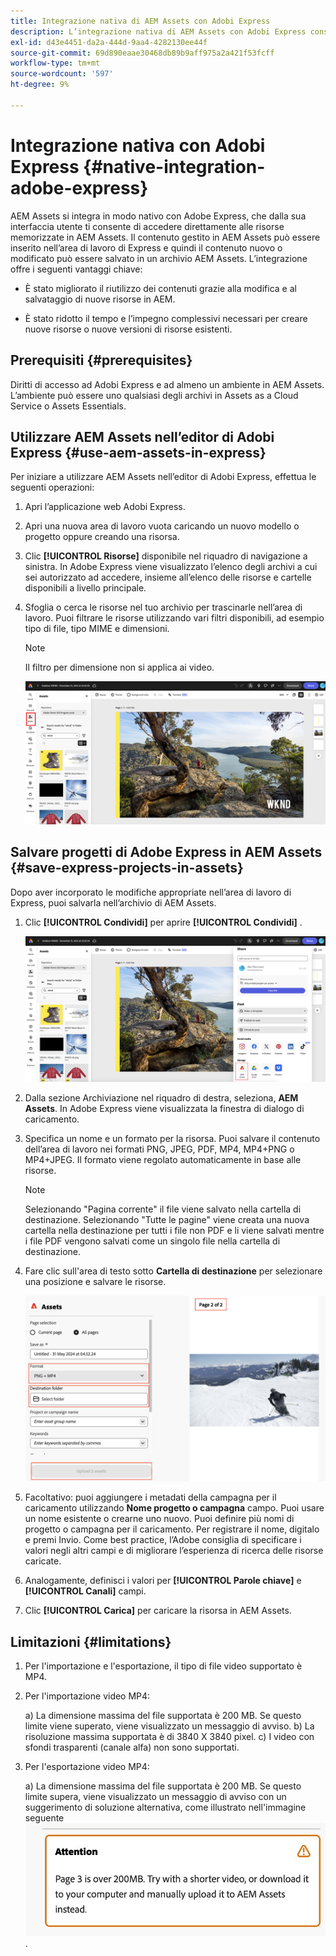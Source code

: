 ```yaml
---
title: Integrazione nativa di AEM Assets con Adobi Express
description: L’integrazione nativa di AEM Assets con Adobi Express consente di accedere direttamente alle risorse memorizzate in AEM Assets dall’interfaccia utente di Adobi Express.
exl-id: d43e4451-da2a-444d-9aa4-4282130ee44f
source-git-commit: 69d890eaae30468db89b9aff975a2a421f53fcff
workflow-type: tm+mt
source-wordcount: '597'
ht-degree: 9%

---
```


# Integrazione nativa con Adobi Express {#native-integration-adobe-express}

AEM Assets si integra in modo nativo con Adobe Express, che dalla sua interfaccia utente ti consente di accedere direttamente alle risorse memorizzate in AEM Assets. Il contenuto gestito in AEM Assets può essere inserito nell’area di lavoro di Express e quindi il contenuto nuovo o modificato può essere salvato in un archivio AEM Assets. L’integrazione offre i seguenti vantaggi chiave:

* È stato migliorato il riutilizzo dei contenuti grazie alla modifica e al salvataggio di nuove risorse in AEM.

* È stato ridotto il tempo e l’impegno complessivi necessari per creare nuove risorse o nuove versioni di risorse esistenti.

## Prerequisiti {#prerequisites}

Diritti di accesso ad Adobi Express e ad almeno un ambiente in AEM Assets. L’ambiente può essere uno qualsiasi degli archivi in Assets as a Cloud Service o Assets Essentials.


## Utilizzare AEM Assets nell’editor di Adobi Express {#use-aem-assets-in-express}

Per iniziare a utilizzare AEM Assets nell’editor di Adobi Express, effettua le seguenti operazioni:

1. Apri l’applicazione web Adobi Express.

2. Apri una nuova area di lavoro vuota caricando un nuovo modello o progetto oppure creando una risorsa.

3. Clic **[!UICONTROL Risorse]** disponibile nel riquadro di navigazione a sinistra. In Adobe Express viene visualizzato l’elenco degli archivi a cui sei autorizzato ad accedere, insieme all’elenco delle risorse e cartelle disponibili a livello principale.

4. Sfoglia o cerca le risorse nel tuo archivio per trascinarle nell’area di lavoro. Puoi filtrare le risorse utilizzando vari filtri disponibili, ad esempio tipo di file, tipo MIME e dimensioni.

   >[!NOTE]
   >
   >Il filtro per dimensione non si applica ai video.

   ![Inclusione delle risorse dal componente aggiuntivo di Assets](assets/adobe-express-native-integration.png)


## Salvare progetti di Adobe Express in AEM Assets {#save-express-projects-in-assets}

Dopo aver incorporato le modifiche appropriate nell’area di lavoro di Express, puoi salvarla nell’archivio di AEM Assets.

1. Clic **[!UICONTROL Condividi]** per aprire **[!UICONTROL Condividi]** .

   ![Salvare le risorse in AEM](assets/adobe-express-share.png)

2. Dalla sezione Archiviazione nel riquadro di destra, seleziona, **AEM Assets**. In Adobe Express viene visualizzata la finestra di dialogo di caricamento.
3. Specifica un nome e un formato per la risorsa. Puoi salvare il contenuto dell’area di lavoro nei formati PNG, JPEG, PDF, MP4, MP4+PNG o MP4+JPEG. Il formato viene regolato automaticamente in base alle risorse.

   >[!NOTE]
   >
   >Selezionando &quot;Pagina corrente&quot; il file viene salvato nella cartella di destinazione. Selezionando &quot;Tutte le pagine&quot; viene creata una nuova cartella nella destinazione per tutti i file non PDF e li viene salvati mentre i file PDF vengono salvati come un singolo file nella cartella di destinazione.

4. Fare clic sull&#39;area di testo sotto **Cartella di destinazione** per selezionare una posizione e salvare le risorse.

   ![Salvare le risorse in AEM](/help/assets/assets/page-selection-and-destination-folder.png)

5. Facoltativo: puoi aggiungere i metadati della campagna per il caricamento utilizzando **Nome progetto o campagna** campo. Puoi usare un nome esistente o crearne uno nuovo. Puoi definire più nomi di progetto o campagna per il caricamento. Per registrare il nome, digitalo e premi Invio.
Come best practice, l’Adobe consiglia di specificare i valori negli altri campi e di migliorare l’esperienza di ricerca delle risorse caricate.

6. Analogamente, definisci i valori per **[!UICONTROL Parole chiave]** e **[!UICONTROL Canali]** campi.

7. Clic **[!UICONTROL Carica]** per caricare la risorsa in AEM Assets.




## Limitazioni {#limitations}

1. Per l&#39;importazione e l&#39;esportazione, il tipo di file video supportato è MP4.

2. Per l&#39;importazione video MP4:

   a) La dimensione massima del file supportata è 200 MB. Se questo limite viene superato, viene visualizzato un messaggio di avviso.
b) La risoluzione massima supportata è di 3840 X 3840 pixel.
c) I video con sfondi trasparenti (canale alfa) non sono supportati.

3. Per l&#39;esportazione video MP4:

   a) La dimensione massima del file supportata è 200 MB. Se questo limite supera, viene visualizzato un messaggio di avviso con un suggerimento di soluzione alternativa, come illustrato nell&#39;immagine seguente
   ![avviso con soluzione alternativa](/help/assets/assets/alert-with-workaround.png).
